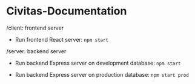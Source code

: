 # Civitas-Documentation

/client: frontend server

   - Run frontend React server: `npm start`

/server: backend server

   - Run backend Express server on development database: `npm start`

   - Run backend Express server on production database: `npm start prod`
